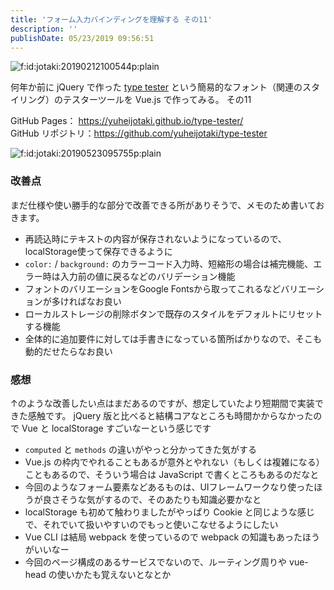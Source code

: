 ```yaml
---
title: 'フォーム入力バインディングを理解する その11'
description: ''
publishDate: 05/23/2019 09:56:51
---
```


<p><span itemscope itemtype="http://schema.org/Photograph"><img src="/images/hatena/20190212100544.png" alt="f:id:jotaki:20190212100544p:plain" title="f:id:jotaki:20190212100544p:plain" class="hatena-fotolife" itemprop="image"></span></p>

<p>何年か前に jQuery で作った <a href="https://yuheijotaki.com/demo/type_tester/1.1/">type tester</a> という簡易的なフォント（関連のスタイリング）のテスターツールを Vue.js で作ってみる。 その11</p>

<p>GitHub Pages： <a href="https://yuheijotaki.github.io/type-tester/">https://yuheijotaki.github.io/type-tester/</a><br/>
GitHub リポジトリ：<a href="https://github.com/yuheijotaki/type-tester">https://github.com/yuheijotaki/type-tester</a></p>

<p><span itemscope itemtype="http://schema.org/Photograph"><img src="/images/hatena/20190523095755.png" alt="f:id:jotaki:20190523095755p:plain" title="f:id:jotaki:20190523095755p:plain" class="hatena-fotolife" itemprop="image"></span></p>

<h3>改善点</h3>

<p>まだ仕様や使い勝手的な部分で改善できる所がありそうで、メモのため書いておきます。</p>

<ul>
<li>再読込時にテキストの内容が保存されないようになっているので、localStorage使って保存できるように</li>
<li><code>color:</code> / <code>background:</code> のカラーコード入力時、短縮形の場合は補完機能、エラー時は入力前の値に戻るなどのバリデーション機能</li>
<li>フォントのバリエーションをGoogle Fontsから取ってこれるなどバリエーションが多ければなお良い</li>
<li>ローカルストレージの削除ボタンで既存のスタイルをデフォルトにリセットする機能</li>
<li>全体的に追加要件に対しては手書きになっている箇所ばかりなので、そこも動的だせたらなお良い</li>
</ul>

<h3>感想</h3>

<p>↑のような改善したい点はまだあるのですが、想定していたより短期間で実装できた感触です。
jQuery 版と比べると結構コアなところも時間かからなかったので Vue と localStorage すごいなーという感じです</p>

<ul>
<li><code>computed</code> と <code>methods</code> の違いがやっと分かってきた気がする</li>
<li>Vue.js の枠内でやれることもあるが意外とやれない（もしくは複雑になる）こともあるので、そういう場合は JavaScript で書くところもあるのだなと</li>
<li>今回のようなフォーム要素などあるものは、UIフレームワークなり使ったほうが良さそうな気がするので、そのあたりも知識必要かなと</li>
<li>localStorage も初めて触わりましたがやっぱり Cookie と同じような感じで、それでいて扱いやすいのでもっと使いこなせるようにしたい</li>
<li>Vue CLI は結局 webpack を使っているので webpack の知識もあったほうがいいなー</li>
<li>今回のページ構成のあるサービスでないので、ルーティング周りや vue-head の使いかたも覚えないとなとか</li>
</ul>

